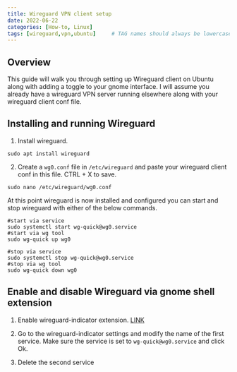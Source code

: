```yaml
---
title: Wireguard VPN client setup   
date: 2022-06-22
categories: [How-to, Linux]
tags: [wireguard,vpn,ubuntu]     # TAG names should always be lowercase
---
```


## Overview

This guide will walk you through setting up Wireguard client on Ubuntu along with adding a toggle to your gnome interface. I will assume you already have a wireguard VPN server running elsewhere along with your wireguard client conf file.

## Installing and running Wireguard

1. Install wireguard.
```shell
sudo apt install wireguard
````

2. Create a `wg0.conf` file in `/etc/wireguard` and paste your wireguard client conf in this file. CTRL + X to save.
```shell
sudo nano /etc/wireguard/wg0.conf
```

At this point wireguard is now installed and configured you can start and stop wireguard with either of the below commands.
```shell
#start via service
sudo systemctl start wg-quick@wg0.service
#start via wg tool
sudo wg-quick up wg0

#stop via service
sudo systemctl stop wg-quick@wg0.service
#stop via wg tool
sudo wg-quick down wg0
```

## Enable and disable Wireguard via gnome shell extension

1. Enable wireguard-indicator extension. [LINK](https://extensions.gnome.org/extension/3612/wireguard-indicator/)

2. Go to the wireguard-indicator settings and modify the name of the first service. Make sure the service is set to `wg-quick@wg0.service` and click Ok.

3. Delete the second service